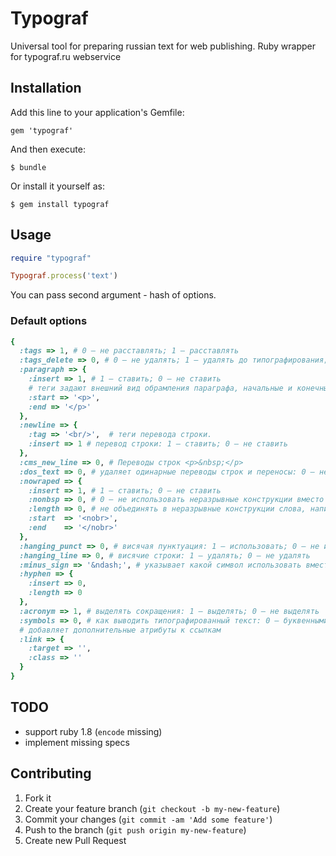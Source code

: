 # Typograf

Universal tool for preparing russian text for web publishing. Ruby wrapper for typograf.ru webservice

## Installation

Add this line to your application's Gemfile:

    gem 'typograf'

And then execute:

    $ bundle

Or install it yourself as:

    $ gem install typograf

## Usage

```ruby
require "typograf"

Typograf.process('text')
```

You can pass second argument - hash of options.

### Default options

```ruby
{
  :tags => 1, # 0 — не расставлять; 1 — расставлять
  :tags_delete => 0, # 0 — не удалять; 1 — удалять до типографирования; 2 — удалять после типографирования
  :paragraph => {
    :insert => 1, # 1 — ставить; 0 — не ставить
    # теги задают внешний вид обрамления параграфа, начальные и конечные теги соответственно (могут быть пустыми)
    :start => '<p>',
    :end => '</p>'
  },
  :newline => {
    :tag => '<br/>',  # теги перевода строки.
    :insert => 1 # перевод строки: 1 — ставить; 0 — не ставить
  },
  :cms_new_line => 0, # Переводы строк <p>&nbsp;</p>
  :dos_text => 0, # удаляет одинарные переводы строк и переносы: 0 — не удалять; 1 — удалять
  :nowraped => {
    :insert => 1, # 1 — ставить; 0 — не ставить
    :nonbsp => 0, # 0 — не использовать неразрывные конструкции вместо (неразрывного пробела); 1 — наоборот
    :length => 0, # не объединять в неразрывные конструкции слова, написанные через дефис, с общей длинной больше N знаков. Если 0 то не используется
    :start  => '<nobr>',
    :end    => '</nobr>' 
  },
  :hanging_punct => 0, # висячая пунктуация: 1 — использовать; 0 — не использовать
  :hanging_line => 0, # висячие строки: 1 — удалять; 0 — не удалять
  :minus_sign => '&ndash;', # указывает какой символ использовать вместо знака минус: — &ndash; или &minus;
  :hyphen => {
    :insert => 0,
    :length => 0
  },
  :acronym => 1, # выделять сокращения: 1 — выделять; 0 — не выделять
  :symbols => 0, # как выводить типографированный текст: 0 — буквенными символами (&nbsp;); 1 — числовыми (&#160;); 2 - просто символами
  # добавляет дополнительные атрибуты к ссылкам
  :link => {
    :target => '',
    :class => ''
  }
}
```

## TODO
 - support ruby 1.8 (`encode` missing)
 - implement missing specs

## Contributing

1. Fork it
2. Create your feature branch (`git checkout -b my-new-feature`)
3. Commit your changes (`git commit -am 'Add some feature'`)
4. Push to the branch (`git push origin my-new-feature`)
5. Create new Pull Request
